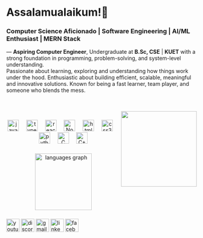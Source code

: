 <h1 align="left">Assalamualaikum!🗿 </h1>

### Computer Science Aficionado | Software Engineering | AI/ML Enthusiast | MERN Stack 

— <b>Aspiring Computer Engineer</b>, Undergraduate at <b>B.Sc, CSE</b> | <b>KUET</b> with a strong foundation in programming, problem-solving, and system-level understanding.
<br>
Passionate about learning, exploring and understanding how things work under the hood. Enthusiastic about building efficient, scalable, meaningful and innovative solutions. Known for being a fast learner, team player, and someone who blends the mess.

##
<br>

<img align="right" height="200" src="https://media1.giphy.com/media/v1.Y2lkPTc5MGI3NjExMDZmcjBsOWxtNTNhcDB6ZnA0a2ZjaDNwejBvdG55bTZxdzk2d2F2aCZlcD12MV9pbnRlcm5hbF9naWZfYnlfaWQmY3Q9Zw/8ArzbGWLVNQzRv1aAL/giphy.webp"  />

###

<div align="center">
  <img src="https://cdn.jsdelivr.net/gh/devicons/devicon/icons/javascript/javascript-original.svg" height="30" alt="javascript logo"  />
  <img width="12" />
  <img src="https://cdn.jsdelivr.net/gh/devicons/devicon/icons/typescript/typescript-original.svg" height="30" alt="typescript logo"  />
  <img width="12" />
  <img src="https://cdn.jsdelivr.net/gh/devicons/devicon/icons/react/react-original.svg" height="30" alt="react logo"  />
  <img width="12" />
  <img src="https://cdn.jsdelivr.net/gh/devicons/devicon/icons/nodejs/nodejs-original.svg" height="30" alt="Node.js logo" />
  <img width="12" />
  <img src="https://cdn.jsdelivr.net/gh/devicons/devicon/icons/html5/html5-original.svg" height="30" alt="html5 logo"  />
  <img width="12" />
  <img src="https://cdn.jsdelivr.net/gh/devicons/devicon/icons/css3/css3-original.svg" height="30" alt="css3 logo"  />
  <img width="12" />
  <img src="https://cdn.jsdelivr.net/gh/devicons/devicon/icons/python/python-original.svg" height="30" alt="python logo"  />
  <img width="12" />
  <img src="https://cdn.jsdelivr.net/gh/devicons/devicon/icons/c/c-original.svg" height="30" alt="C logo" />
  <img width="12" />
  <img src="https://cdn.jsdelivr.net/gh/devicons/devicon/icons/cplusplus/cplusplus-original.svg" height="30" alt="C++ logo" />

</div>

###
<div align="center">
  <img src="https://github-readme-stats.vercel.app/api/top-langs?username=ettisafxrup&locale=en&hide_title=false&layout=compact&card_width=320&langs_count=5&theme=dracula&hide_border=false" height="150" alt="languages graph"  />
</div>

###

<div align="left">
  <a href="https://www.youtube.com/@rupbhaiya" target="_blank"><img src="https://img.shields.io/static/v1?message=Youtube&logo=youtube&label=&color=FF0000&logoColor=white&labelColor=&style=for-the-badge" height="35" alt="youtube logo"  /></a>
  <a href="https://discord.com/channels/@me/ettisafxrup/" target="_blank"><img src="https://img.shields.io/static/v1?message=Discord&logo=discord&label=&color=7289DA&logoColor=white&labelColor=&style=for-the-badge" height="35" alt="discord logo"  /></a>
  <a href="https://mail.google.com/mail/u/?authuser=ettisafrup@gmail.com" target="_blank"><img src="https://img.shields.io/static/v1?message=Gmail&logo=gmail&label=&color=D14836&logoColor=white&labelColor=&style=for-the-badge" height="35" alt="gmail logo"  /></a>
  <a href="https://www.linkedin.com/in/ettisafxrup/" target="_blank"><img src="https://img.shields.io/static/v1?message=LinkedIn&logo=linkedin&label=&color=0077B5&logoColor=white&labelColor=&style=for-the-badge" height="35" alt="linkedin logo"  /></a>
  <a href="https://www.facebook.com/ettisafxrup/" target="_blank"><img src="https://img.shields.io/static/v1?message=Facebook&logo=facebook&label=&color=1877F2&logoColor=white&labelColor=&style=for-the-badge" height="35" alt="facebook logo" /></a>

</div>

##
###


